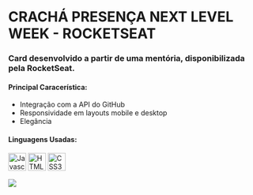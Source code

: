 <h1> CRACHÁ PRESENÇA NEXT LEVEL WEEK - ROCKETSEAT </h1>
<h3>Card desenvolvido a partir de uma mentória, disponibilizada pela RocketSeat.</h3>
<h4>Principal Caracerística:</h4>
<ul>
 <li>Integração com a API do GitHub
 <li>Responsividade em layouts mobile e desktop
 <li>Elegância
</ul>

<h4>Linguagens Usadas:</h4>
<p align="left">
<a href="https://developer.mozilla.org/en-US/docs/Web/JavaScript" target="_blank" rel="noreferrer"><img src="https://raw.githubusercontent.com/danielcranney/readme-generator/main/public/icons/skills/javascript-colored.svg" width="36" height="36" alt="Javascript" /></a>
<a href="https://developer.mozilla.org/en-US/docs/Glossary/HTML5" target="_blank" rel="noreferrer"><img src="https://raw.githubusercontent.com/danielcranney/readme-generator/main/public/icons/skills/html5-colored.svg" width="36" height="36" alt="HTML5" /></a>
<a href="https://www.w3.org/TR/CSS/#css" target="_blank" rel="noreferrer"><img src="https://raw.githubusercontent.com/danielcranney/readme-generator/main/public/icons/skills/css3-colored.svg" width="36" height="36" alt="CSS3" /></a>
</p>

<img src="https://user-images.githubusercontent.com/72231799/166121171-3d3ab0f7-d674-48da-90b2-27d27fdec0d6.png">
          
